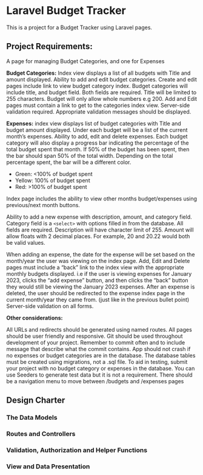 # Laravel Budget Tracker

This is a project for a Budget Tracker using Laravel pages. 



## Project Requirements:

A page for managing Budget Categories, and one for Expenses


**Budget Categories:**
Index view displays a list of all budgets with Title and amount displayed.
Ability to add and edit budget categories.
Create and edit pages include link to view budget category index.
Budget categories will include title, and budget field. Both fields are required. Title will be limited to 255 characters. Budget will only allow whole numbers e.g 200.
Add and Edit pages must contain a link to get to the categories index view.
Server-side validation required. Appropriate validation messages should be displayed.


**Expenses:**
index view displays list of budget categories with Title and budget amount displayed. Under each budget will be a list of the current month’s expenses.
Ability to add, edit and delete expenses.
Each budget category will also display a progress bar indicating the percentage of the total budget spent that month. If 50% of the budget has been spent, then the bar should span 50% of the total width.
Depending on the total percentage spent, the bar will be a different color.


* Green: <100% of budget spent
* Yellow: 100% of budget spent
* Red: >100% of budget spent


Index page includes the ability to view other months budget/expenses using previous/next month buttons.

Ability to add a new expense with description, amount, and category field. Category field is a `<select>` with options filled in from the database. All fields are required.
Description will have character limit of 255.
Amount will allow floats with 2 decimal places. For example, 20 and 20.22 would both be valid values.

When adding an expense, the date for the expense will be set based on the month/year the user was viewing on the index page.
Add, Edit and Delete pages must include a “back” link to the index view with the appropriate monthly budgets displayed. i.e if the user is viewing expenses for January 2023, clicks the “add expense” button, and then clicks the “back” button they would still be viewing the January 2023 expenses.
After an expense is deleted, the user should be redirected to the expense index page in the current month/year they came from. (just like in the previous bullet point)
Server-side validation on all forms.


**Other considerations:**

All URLs and redirects should be generated using named routes.
All pages should be user friendly and responsive.
Git should be used throughout development of your project. Remember to commit often and to include message that describe what the commit contains.
App should not crash if no expenses or budget categories are in the database.
The database tables must be created using migrations, not a .sql file.
To aid in testing, submit your project with no budget category or expenses in the database.
You can use Seeders to generate test data but it is not a requirement.
There should be a navigation menu to move between /budgets and /expenses pages


## Design Charter




### The Data Models



### Routes and Controllers



### Validation, Authorization and Helper Functions



### View and Data Presentation
